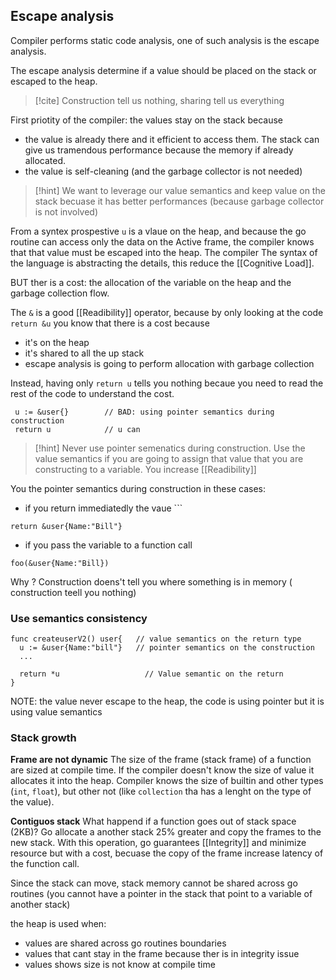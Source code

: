
## Escape analysis
Compiler performs static code analysis, one of such analysis is the escape analysis.

The escape analysis determine if a value should be placed on the stack or escaped to the heap.

> [!cite]
> Construction tell us nothing, sharing tell us everything 

First priotity of the compiler: the values stay on the stack because
- the value is already there and it efficient to access them.  The stack can give us tramendous performance because the memory if already allocated.
- the value is self-cleaning (and the garbage collector is not needed)

>[!hint]
>  We want to leverage our value semantics and keep value on the stack  becuase it has better performances (because garbage collector is not involved)


From a syntex prospestive `u` is a vlaue on the heap, and because the go routine can access only the data on the Active frame, the compiler knows that that value must be escaped into the heap.
The compiler The syntax of the language is abstracting the details, this reduce the [[Cognitive Load]].


BUT ther is a cost: the allocation of the variable on the heap and the garbage collection flow.

The `&` is a good [[Readibility]] operator, because by only looking at the code `return &u` you know that there is a cost because 
- it's on the heap
- it's shared to all the up stack
- escape analysis is going to perform allocation with garbage collection

Instead, having only `return u` tells you nothing becaue you need to read the rest of the code to understand the cost. 

```
 u := &user{}        // BAD: using pointer semantics during construction
 return u            // u can
```


> [!hint]
> Never use pointer semenatics during construction. Use the value semantics if you are going to assign that value that you are constructing to a variable. You increase [[Readibility]]


You the pointer semantics during construction in these cases:
 - if you return immediatedly the vaue ```
```
return &user{Name:"Bill"}

```

- if you pass the variable to a function call
```
foo(&user{Name:"Bill})
```


Why ? 
Construction doens't tell you where something is in memory ( construction teell you nothing)


###  Use semantics consistency 

```
func createuserV2() user{   // value semantics on the return type
  u := &user{Name:"bill"}   // pointer semantics on the construction
  ...  

  return *u                   // Value semantic on the return 
}
```

NOTE: the value never escape to the heap, the code is using pointer but it is using value semantics



### Stack growth

**Frame are not dynamic**
The size of the frame (stack frame) of a function are sized at compile time. If the compiler doesn't know the size of value it allocates it into the heap. Compiler knows the size of builtin and other types (`int`, `float`), but other not (like `collection` tha has a lenght on the type of the value).

**Contiguos stack**
What happend if a function goes out of stack space (2KB)? Go allocate a another stack 25% greater and copy the frames to the new stack. 
With this operation, go guarantees [[Integrity]] and minimize resource but with a cost, becuase the copy of the frame increase latency of the function call.

Since the stack can move, stack memory cannot be shared across go routines (you cannot have a pointer in the stack that point to a variable of another stack)

the heap is used when:
 - values are shared across go routines boundaries
 - values that cant stay in the frame because ther is in integrity issue
 - values shows size is not know at compile time
